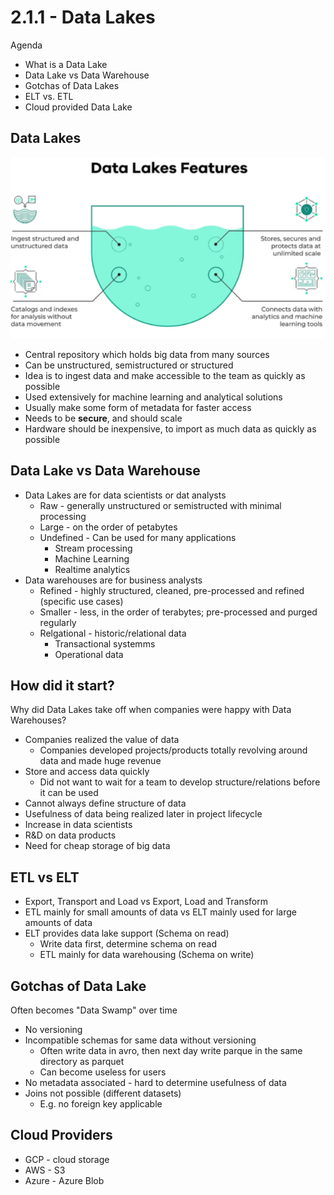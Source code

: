# 2.1.1 - Data Lakes

Agenda
* What is a Data Lake
* Data Lake vs Data Warehouse
* Gotchas of Data Lakes
* ELT vs. ETL
* Cloud provided Data Lake

## Data Lakes

![Data Lake](week_2_workflow_orchestration/images/2.1.1-data-lake.PNG)
- Central repository which holds big data from many sources
- Can be unstructured, semistructured or structured
- Idea is to ingest data and make accessible to the team as quickly as possible
- Used extensively for machine learning and analytical solutions
- Usually make some form of metadata for faster access
- Needs to be **secure**, and should scale
- Hardware should be inexpensive, to import as much data as quickly as possible

## Data Lake vs Data Warehouse
- Data Lakes are for data scientists or dat analysts
    - Raw - generally unstructured or semistructed with minimal processing
    - Large - on the order of petabytes
    - Undefined - Can be used for many applications
        - Stream processing
        - Machine Learning
        - Realtime analytics
- Data warehouses are for business analysts
    - Refined - highly structured, cleaned, pre-processed and refined (specific use cases)
    - Smaller - less, in the order of terabytes; pre-processed and purged regularly
    - Relgational - historic/relational data
        - Transactional systemms
        - Operational data

## How did it start?
Why did Data Lakes take off when companies were happy with Data Warehouses?
- Companies realized the value of data
    - Companies developed projects/products totally revolving around data and made huge revenue
- Store and access data quickly
    - Did not want to wait for a team to develop structure/relations before it can be used
- Cannot always define structure of data
- Usefulness of data being realized later in project lifecycle
- Increase in data scientists
- R&D on data products
- Need for cheap storage of big data

## ETL vs ELT
- Export, Transport and Load vs Export, Load and Transform
- ETL mainly for small amounts of data vs ELT mainly used for large amounts of data
- ELT provides data lake support (Schema on read)
    - Write data first, determine schema on read 
    - ETL mainly for data warehousing (Schema on write)

## Gotchas of Data Lake
Often becomes "Data Swamp" over time
- No versioning
- Incompatible schemas for same data without versioning
    - Often write data in avro, then next day write parque in the same directory as parquet
    - Can become useless for users
- No metadata associated - hard to determine usefulness of data
- Joins not possible (different datasets)
    - E.g. no foreign key applicable

## Cloud Providers
- GCP - cloud storage
- AWS - S3
- Azure - Azure Blob